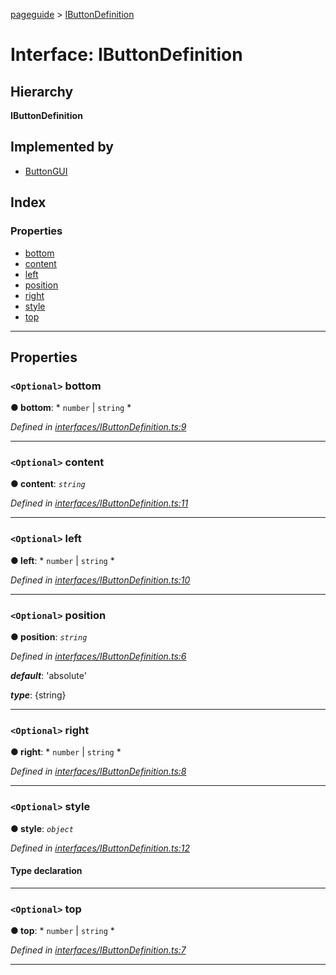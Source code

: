 [pageguide](../README.md) > [IButtonDefinition](../interfaces/ibuttondefinition.md)

# Interface: IButtonDefinition

## Hierarchy

**IButtonDefinition**

## Implemented by

* [ButtonGUI](../classes/buttongui.md)

## Index

### Properties

* [bottom](ibuttondefinition.md#bottom)
* [content](ibuttondefinition.md#content)
* [left](ibuttondefinition.md#left)
* [position](ibuttondefinition.md#position)
* [right](ibuttondefinition.md#right)
* [style](ibuttondefinition.md#style)
* [top](ibuttondefinition.md#top)

---

## Properties

<a id="bottom"></a>

### `<Optional>` bottom

**● bottom**: * `number` &#124; `string`
*

*Defined in [interfaces/IButtonDefinition.ts:9](https://github.com/Diligentia-Uitgeverij/pageguide/blob/c87f57a/src/interfaces/IButtonDefinition.ts#L9)*

___
<a id="content"></a>

### `<Optional>` content

**● content**: *`string`*

*Defined in [interfaces/IButtonDefinition.ts:11](https://github.com/Diligentia-Uitgeverij/pageguide/blob/c87f57a/src/interfaces/IButtonDefinition.ts#L11)*

___
<a id="left"></a>

### `<Optional>` left

**● left**: * `number` &#124; `string`
*

*Defined in [interfaces/IButtonDefinition.ts:10](https://github.com/Diligentia-Uitgeverij/pageguide/blob/c87f57a/src/interfaces/IButtonDefinition.ts#L10)*

___
<a id="position"></a>

### `<Optional>` position

**● position**: *`string`*

*Defined in [interfaces/IButtonDefinition.ts:6](https://github.com/Diligentia-Uitgeverij/pageguide/blob/c87f57a/src/interfaces/IButtonDefinition.ts#L6)*

*__default__*: 'absolute'

*__type__*: {string}

___
<a id="right"></a>

### `<Optional>` right

**● right**: * `number` &#124; `string`
*

*Defined in [interfaces/IButtonDefinition.ts:8](https://github.com/Diligentia-Uitgeverij/pageguide/blob/c87f57a/src/interfaces/IButtonDefinition.ts#L8)*

___
<a id="style"></a>

### `<Optional>` style

**● style**: *`object`*

*Defined in [interfaces/IButtonDefinition.ts:12](https://github.com/Diligentia-Uitgeverij/pageguide/blob/c87f57a/src/interfaces/IButtonDefinition.ts#L12)*

#### Type declaration

[key: `string`]: `string`

___
<a id="top"></a>

### `<Optional>` top

**● top**: * `number` &#124; `string`
*

*Defined in [interfaces/IButtonDefinition.ts:7](https://github.com/Diligentia-Uitgeverij/pageguide/blob/c87f57a/src/interfaces/IButtonDefinition.ts#L7)*

___


